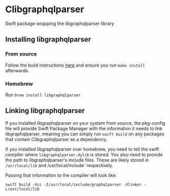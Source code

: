 # Clibgraphqlparser
Swift package wrapping the libgraphqlparser library

## Installing libgraphqlparser
### From source
Follow the build instructions [here](https://github.com/graphql/libgraphqlparser#building-libgraphqlparser) and ensure you run `make install` afterwards.

### Homebrew
Run `brew install libgraphqlparser`

## Linking libgraphqlparser
If you installed libgraphqlparser on your system from source, the pkg-config file will provide Swift Package Manager with the information it needs to link libgraphqlparser, meaning you can simply run `swift build` on any packages that contain Clibgraphqlparser as a dependency.

If you installed libgraphqlparser over homebrew, you need to tell the swift compiler where `libgraphqlparser.dylib` is stored. You also need to provide the path to libgraphqlparser's include files. These are likely stored in `/usr/local/lib` and /usr/local/include` respectively.

Passing that information to the compiler will look like:
```
swift build -Xcc -I/usr/local/include/graphqlparser -Xlinker -L/usr/local/lib
```
